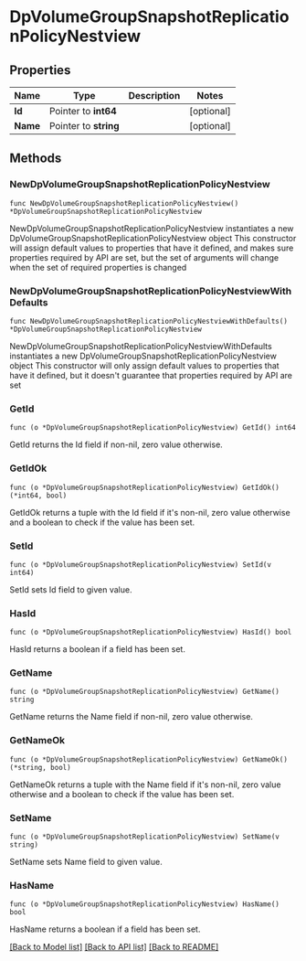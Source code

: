 # DpVolumeGroupSnapshotReplicationPolicyNestview

## Properties

Name | Type | Description | Notes
------------ | ------------- | ------------- | -------------
**Id** | Pointer to **int64** |  | [optional] 
**Name** | Pointer to **string** |  | [optional] 

## Methods

### NewDpVolumeGroupSnapshotReplicationPolicyNestview

`func NewDpVolumeGroupSnapshotReplicationPolicyNestview() *DpVolumeGroupSnapshotReplicationPolicyNestview`

NewDpVolumeGroupSnapshotReplicationPolicyNestview instantiates a new DpVolumeGroupSnapshotReplicationPolicyNestview object
This constructor will assign default values to properties that have it defined,
and makes sure properties required by API are set, but the set of arguments
will change when the set of required properties is changed

### NewDpVolumeGroupSnapshotReplicationPolicyNestviewWithDefaults

`func NewDpVolumeGroupSnapshotReplicationPolicyNestviewWithDefaults() *DpVolumeGroupSnapshotReplicationPolicyNestview`

NewDpVolumeGroupSnapshotReplicationPolicyNestviewWithDefaults instantiates a new DpVolumeGroupSnapshotReplicationPolicyNestview object
This constructor will only assign default values to properties that have it defined,
but it doesn't guarantee that properties required by API are set

### GetId

`func (o *DpVolumeGroupSnapshotReplicationPolicyNestview) GetId() int64`

GetId returns the Id field if non-nil, zero value otherwise.

### GetIdOk

`func (o *DpVolumeGroupSnapshotReplicationPolicyNestview) GetIdOk() (*int64, bool)`

GetIdOk returns a tuple with the Id field if it's non-nil, zero value otherwise
and a boolean to check if the value has been set.

### SetId

`func (o *DpVolumeGroupSnapshotReplicationPolicyNestview) SetId(v int64)`

SetId sets Id field to given value.

### HasId

`func (o *DpVolumeGroupSnapshotReplicationPolicyNestview) HasId() bool`

HasId returns a boolean if a field has been set.

### GetName

`func (o *DpVolumeGroupSnapshotReplicationPolicyNestview) GetName() string`

GetName returns the Name field if non-nil, zero value otherwise.

### GetNameOk

`func (o *DpVolumeGroupSnapshotReplicationPolicyNestview) GetNameOk() (*string, bool)`

GetNameOk returns a tuple with the Name field if it's non-nil, zero value otherwise
and a boolean to check if the value has been set.

### SetName

`func (o *DpVolumeGroupSnapshotReplicationPolicyNestview) SetName(v string)`

SetName sets Name field to given value.

### HasName

`func (o *DpVolumeGroupSnapshotReplicationPolicyNestview) HasName() bool`

HasName returns a boolean if a field has been set.


[[Back to Model list]](../README.md#documentation-for-models) [[Back to API list]](../README.md#documentation-for-api-endpoints) [[Back to README]](../README.md)


